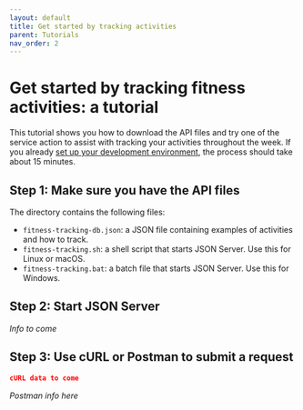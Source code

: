 ```yaml
---
layout: default
title: Get started by tracking activities
parent: Tutorials
nav_order: 2
---
```


# Get started by tracking fitness activities: a tutorial

This tutorial shows you how to download the API files and try one of the service action to assist with tracking your activities throughout the week. If you already [set up your development environment](set-up-dev-env.md), the process should take about 15 minutes.

## Step 1: Make sure you have the API files

The directory contains the following files:

*  `fitness-tracking-db.json`: a JSON file containing examples of activities and how to track.
*  `fitness-tracking.sh`: a shell script that starts JSON Server. Use this for Linux or macOS.
*  `fitness-tracking.bat`: a batch file that starts JSON Server. Use this for Windows.

## Step 2: Start JSON Server

*Info to come*

## Step 3: Use cURL or Postman to submit a request

```json
cURL data to come
```

*Postman info here*
